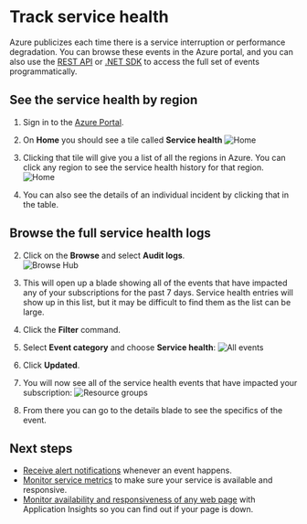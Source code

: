 <properties 
	pageTitle="Track service health" 
	description="Find out when Azure has experienced performance degradation or service interruptions. " 
	authors="stepsic-microsoft-com" 
	manager="kamrani" 
	editor="" 
	services="azure-portal" 
	documentationCenter="na"/>

<tags 
	ms.service="azure-portal" 
	ms.workload="na" 
	ms.tgt_pltfrm="na" 
	ms.devlang="na" 
	ms.topic="article" 
	ms.date="09/08/2015" 
	ms.author="stepsic"/>

# Track service health

Azure publicizes each time there is a service interruption or performance degradation. You can browse these events in the Azure portal, and you can also use the [REST API](https://msdn.microsoft.com/library/azure/dn931927.aspx) or [.NET SDK](https://www.nuget.org/packages/Microsoft.Azure.Insights/) to access the full set of events programmatically.

## See the service health by region

1. Sign in to the [Azure Portal](https://portal.azure.com/).

2. On **Home** you should see a tile called **Service health**
    ![Home](./media/insights-service-health/Insights_Home.png)

3. Clicking that tile will give you a list of all the regions in Azure. You can click any region to see the service health history for that region.
    ![Home](./media/insights-service-health/Insights_Regions.png)

4. You can also see the details of an individual incident by clicking that in the table.

## Browse the full service health logs

2. Click on the **Browse** and select **Audit logs**.  
    ![Browse Hub](./media/insights-service-health/Insights_Browse.png)

3. This will open up a blade showing all of the events that have impacted any of your subscriptions for the past 7 days. Service health entries will show up in this list, but it may be difficult to find them as the list can be large.

4. Click the **Filter** command.

5. Select **Event category** and choose **Service health**:
    ![All events](./media/insights-service-health/Insights_Filter.png)

6. Click **Updated**.

7. You will now see all of the service health events that have impacted your subscription:
    ![Resource groups](./media/insights-service-health/Insights_HealthEvent.png)

8. From there you can go to the details blade to see the specifics of the event.
   
## Next steps

* [Receive alert notifications](insights-receive-alert-notifications.md) whenever an event happens.
* [Monitor service metrics](insights-how-to-customize-monitoring.md) to make sure your service is available and responsive.
* [Monitor availability and responsiveness of any web page](../app-insights-monitor-web-app-availability.md) with Application Insights so you can find out if your page is down.
 